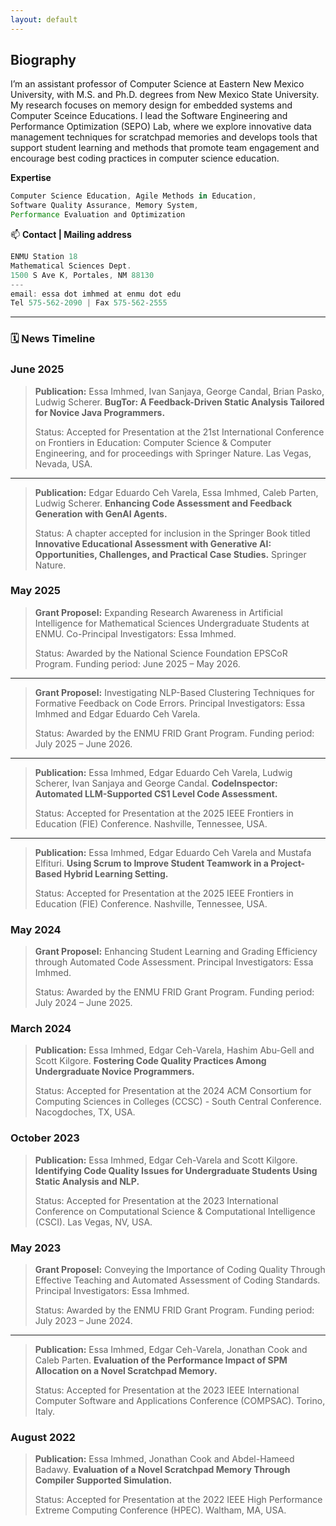 ```yaml
---
layout: default
---
```

## Biography
I’m an assistant professor of Computer Science at Eastern New Mexico University, with M.S. and Ph.D. degrees from New Mexico State University. My research focuses on memory design for embedded systems and Computer Sceince Educations. I lead the Software Engineering and Performance Optimization (SEPO) Lab, where we explore innovative data management techniques for scratchpad memories and develops tools that support student learning and methods that promote team engagement and encourage best coding practices in computer science education.


<!-- I’m a tenure-track Assistant Professor of Computer Science at Eastern New Mexico University, with M.S. and Ph.D. degrees from New Mexico State University. My research focuses on Scratchpad memory design and Agile methods in education. I lead the Software Engineering and Performance Optimization (SEPO) Lab, where we explore innovative data management techniques for scratchpad memories and develop educational methods, tools, and strategies to promote team engagement and encourage best coding practices in computer science education. -->

**Expertise**
```js
Computer Science Education, Agile Methods in Education,
Software Quality Assurance, Memory System, 
Performance Evaluation and Optimization
```

📫 **Contact | Mailing address**
```js
ENMU Station 18
Mathematical Sciences Dept.
1500 S Ave K, Portales, NM 88130
---
email: essa dot imhmed at enmu dot edu
Tel 575-562-2090 | Fax 575-562-2555
```

<!-- | Contact Info                        | Mailing address    |
|:------------------------------------|:-------------------|
| Mathematical Sciences Dept 18       | ENMU Station 18    |
| Eastern New Mexico University       | 1500 S Ave K       |
| Tel 575-562-2090 / Fax 575-562-2555 | Portales, NM 88130 | -->

<!-- | Contact Info                        | Mailing Address    |
|:------------------------------------|:-------------------|
| Mathematical Sciences Dept 18  <br> Eastern New Mexico University  <br> Tel 575-562-2090 / Fax 575-562-2555 | ENMU Station 18  <br> 1500 S Ave K  <br> Portales, NM 88130 | -->

---

### 🗓️ News Timeline

### June 2025

> **Publication:** Essa Imhmed, Ivan Sanjaya, George Candal, Brian Pasko, Ludwig Scherer. **BugTor: A Feedback-Driven Static Analysis Tailored for Novice Java Programmers.**
>
> Status:  Accepted for Presentation at the 21st International Conference on Frontiers in Education: Computer Science & Computer Engineering, and for proceedings with Springer Nature.
> Las Vegas, Nevada, USA.

---

> **Publication:** Edgar Eduardo Ceh Varela, Essa Imhmed, Caleb Parten, Ludwig Scherer. **Enhancing Code Assessment and Feedback Generation with GenAI Agents.**
>
> Status:  A chapter accepted for inclusion in the Springer Book titled **Innovative Educational Assessment with Generative AI: Opportunities, Challenges, and Practical Case Studies.**
> Springer Nature.

### May 2025
> **Grant Proposel:** Expanding Research Awareness in Artificial Intelligence for Mathematical Sciences Undergraduate Students at ENMU. Co-Principal Investigators: Essa Imhmed.
>
> Status: Awarded by the National Science Foundation EPSCoR Program. Funding period: June 2025 – May 2026.

---

> **Grant Proposel:** Investigating NLP-Based Clustering Techniques for Formative Feedback on Code Errors. Principal Investigators: Essa Imhmed and Edgar Eduardo Ceh Varela.
>
> Status: Awarded by the ENMU FRID Grant Program. Funding period: July 2025 – June 2026.

---

> **Publication:** Essa Imhmed, Edgar Eduardo Ceh Varela, Ludwig Scherer, Ivan Sanjaya and George Candal. **CodeInspector: Automated LLM-Supported CS1 Level Code Assessment.**
>
> Status: Accepted for Presentation at the 2025 IEEE Frontiers in Education (FIE) Conference.
> Nashville, Tennessee, USA.

---

> **Publication:** Essa Imhmed, Edgar Eduardo Ceh Varela and Mustafa Elfituri. **Using Scrum to Improve Student Teamwork in a Project-Based Hybrid Learning Setting.**
>
> Status: Accepted for Presentation at the 2025 IEEE Frontiers in Education (FIE) Conference.
> Nashville, Tennessee, USA.

### May 2024
> **Grant Proposel:** Enhancing Student Learning and Grading Efficiency through Automated Code Assessment. Principal Investigators: Essa Imhmed.
>
> Status: Awarded by the ENMU FRID Grant Program. Funding period: July 2024 – June 2025.

### March 2024
> **Publication:** Essa Imhmed, Edgar Ceh-Varela, Hashim Abu-Gell and Scott Kilgore. **Fostering Code Quality Practices Among Undergraduate Novice Programmers.**
>
> Status: Accepted for Presentation at the 2024 ACM Consortium for Computing
Sciences in Colleges (CCSC) - South Central Conference.
> Nacogdoches, TX, USA.

### October 2023
> **Publication:** Essa Imhmed, Edgar Ceh-Varela and Scott Kilgore. **Identifying Code Quality Issues for Undergraduate Students Using Static Analysis and NLP.**
>
> Status: Accepted for Presentation at the 2023 International Conference on Computational Science & Computational Intelligence (CSCI).
> Las Vegas, NV, USA.

### May 2023
> **Grant Proposel:** Conveying the Importance of Coding Quality Through Effective Teaching and Automated Assessment of Coding Standards. Principal Investigators: Essa Imhmed.
>
> Status: Awarded by the ENMU FRID Grant Program. Funding period: July 2023 – June 2024.

---

> **Publication:** Essa Imhmed, Edgar Ceh-Varela, Jonathan Cook and Caleb Parten. **Evaluation of the Performance Impact of SPM Allocation on a Novel Scratchpad Memory.**
>
> Status: Accepted for Presentation at the 2023 IEEE International Computer Software and Applications Conference (COMPSAC).
> Torino, Italy.

### August 2022
> **Publication:** Essa Imhmed, Jonathan Cook and Abdel-Hameed Badawy. **Evaluation of a Novel Scratchpad Memory Through Compiler Supported Simulation.**
>
> Status: Accepted for Presentation at the 2022 IEEE High Performance Extreme Computing Conference (HPEC).
> Waltham, MA, USA.

<!-- > This is a blockquote following a header.
>
> When something is important enough, you do it even if the odds are not in your favor.

Text can be **bold**, _italic_, or ~~strikethrough~~.

[Link to another page](./another-page.html).

There should be whitespace between paragraphs.

There should be whitespace between paragraphs. We recommend including a README, or a file with information about your project.

# Header 1

This is a normal paragraph following a header. GitHub is a code hosting platform for version control and collaboration. It lets you and others work together on projects from anywhere.

## Header 2

> This is a blockquote following a header.
>
> When something is important enough, you do it even if the odds are not in your favor.

### Header 3

```js
// Javascript code with syntax highlighting.
var fun = function lang(l) {
  dateformat.i18n = require('./lang/' + l)
  return true;
}
```

```ruby
# Ruby code with syntax highlighting
GitHubPages::Dependencies.gems.each do |gem, version|
  s.add_dependency(gem, "= #{version}")
end
```

#### Header 4

*   This is an unordered list following a header.
*   This is an unordered list following a header.
*   This is an unordered list following a header.

##### Header 5

1.  This is an ordered list following a header.
2.  This is an ordered list following a header.
3.  This is an ordered list following a header.

###### Header 6

| head1        | head two          | three |
|:-------------|:------------------|:------|
| ok           | good swedish fish | nice  |
| out of stock | good and plenty   | nice  |
| ok           | good `oreos`      | hmm   |
| ok           | good `zoute` drop | yumm  |

### There's a horizontal rule below this.

* * *

### Here is an unordered list:

*   Item foo
*   Item bar
*   Item baz
*   Item zip

### And an ordered list:

1.  Item one
1.  Item two
1.  Item three
1.  Item four

### And a nested list:

- level 1 item
  - level 2 item
  - level 2 item
    - level 3 item
    - level 3 item
- level 1 item
  - level 2 item
  - level 2 item
  - level 2 item
- level 1 item
  - level 2 item
  - level 2 item
- level 1 item

### Small image

![Octocat](https://github.githubassets.com/images/icons/emoji/octocat.png)

### Large image

![Branching](https://guides.github.com/activities/hello-world/branching.png)


### Definition lists can be used with HTML syntax.

<dl>
<dt>Name</dt>
<dd>Godzilla</dd>
<dt>Born</dt>
<dd>1952</dd>
<dt>Birthplace</dt>
<dd>Japan</dd>
<dt>Color</dt>
<dd>Green</dd>
</dl>

```
Long, single-line code blocks should not wrap. They should horizontally scroll if they are too long. This line should be long enough to demonstrate this.
```

```
The final element.
``` -->
